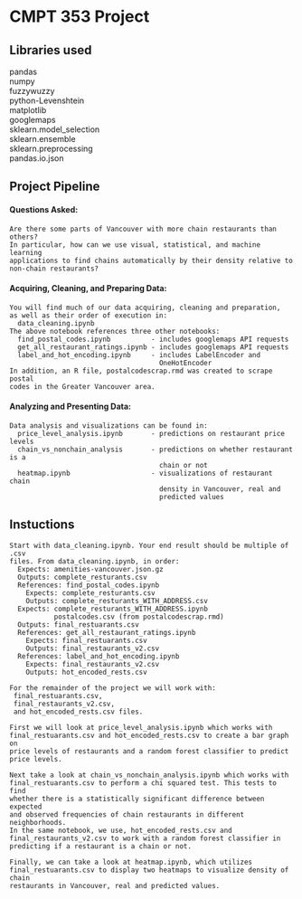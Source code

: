 # CMPT 353 Project

## Libraries used  
pandas  
numpy  
fuzzywuzzy  
python-Levenshtein  
matplotlib  
googlemaps  
sklearn.model_selection  
sklearn.ensemble  
sklearn.preprocessing  
pandas.io.json  


## Project Pipeline
#### Questions Asked:
	Are there some parts of Vancouver with more chain restaurants than others? 
	In particular, how can we use visual, statistical, and machine learning 
	applications to find chains automatically by their density relative to 
	non-chain restaurants?
#### Acquiring, Cleaning, and Preparing Data:
	You will find much of our data acquiring, cleaning and preparation,
	as well as their order of execution in:
      data_cleaning.ipynb
	The above notebook references three other notebooks:
	  find_postal_codes.ipynb 		   - includes googlemaps API requests
	  get_all_restaurant_ratings.ipynb - includes googlemaps API requests
	  label_and_hot_encoding.ipynb 	   - includes LabelEncoder and 
										 OneHotEncoder
	In addition, an R file, postalcodescrap.rmd was created to scrape postal
	codes in the Greater Vancouver area.
#### Analyzing and Presenting Data:
	Data analysis and visualizations can be found in:
	  price_level_analysis.ipynb 	   - predictions on restaurant price levels
	  chain_vs_nonchain_analysis 	   - predictions on whether restaurant is a
										 chain or not
	  heatmap.ipynb 				   - visualizations of restaurant chain 
										 density in Vancouver, real and 
										 predicted values
										 
## Instuctions
    Start with data_cleaning.ipynb. Your end result should be multiple of .csv 
	files. From data_cleaning.ipynb, in order:
	  Expects: amenities-vancouver.json.gz
	  Outputs: complete_resturants.csv
	  References: find_postal_codes.ipynb
		Expects: complete_resturants.csv
		Outputs: complete_resturants_WITH_ADDRESS.csv
	  Expects: complete_resturants_WITH_ADDRESS.ipynb
	           postalcodes.csv (from postalcodescrap.rmd)
	  Outputs: final_restuarants.csv
	  References: get_all_restaurant_ratings.ipynb
	    Expects: final_restuarants.csv
		Outputs: final_restaurants_v2.csv
	  References: label_and_hot_encoding.ipynb
	    Expects: final_restaurants_v2.csv
		Outputs: hot_encoded_rests.csv
	  
	For the remainder of the project we will work with: 
	 final_restuarants.csv, 
	 final_restaurants_v2.csv,
	 and hot_encoded_rests.csv files.
	 
	First we will look at price_level_analysis.ipynb which works with
	final_restuarants.csv and hot_encoded_rests.csv to create a bar graph on
	price levels of restaurants and a random forest classifier to predict
	price levels.
	
	Next take a look at chain_vs_nonchain_analysis.ipynb which works with
	final_restuarants.csv to perform a chi squared test. This tests to find
	whether there is a statistically significant difference between expected
	and observed frequencies of chain restaurants in different neighborhoods.
	In the same notebook, we use, hot_encoded_rests.csv and 
	final_restaurants_v2.csv to work with a random forest classifier in 
	predicting if a restaurant is a chain or not.
	
	Finally, we can take a look at heatmap.ipynb, which utilizes 
	final_restuarants.csv to display two heatmaps to visualize density of chain
	restaurants in Vancouver, real and predicted values.
	